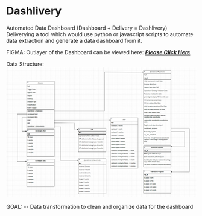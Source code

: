 # Dashlivery
Automated Data Dashboard (Dashboard + Delivery = Dashlivery)
Deliverying a tool which would use python or javascript scripts to automate data extraction and generate a data dashboard from it.


FIGMA:
Outlayer of the Dashboard can be viewed here: [***Please Click Here***](https://www.figma.com/design/IYCVCehSJmFhVo7hyTwmpa/Untitled?node-id=0-1&t=JknX7rxZmUorBYRm-1)


Data Structure:
![Data Split and Structure](imgs/dashboard_data_struct_phase_1.png)


GOAL:
-- Data transformation to clean and organize data for the dashboard


